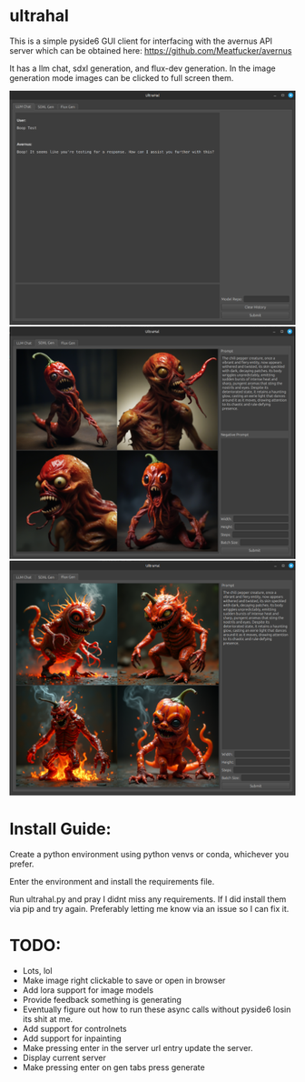# ultrahal

This is a simple pyside6 GUI client for interfacing with the avernus API server which can be obtained here: https://github.com/Meatfucker/avernus

It has a llm chat, sdxl generation, and flux-dev generation. In the image generation mode images can be clicked to full screen them.

![](assets/ultrahal_llm.png)
![](assets/ultrahal_sdxl.png)
![](assets/ultrahal_flux.png)

# Install Guide:

Create a python environment using python venvs or conda, whichever you prefer.

Enter the environment and install the requirements file.

Run ultrahal.py and pray I didnt miss any requirements. If I did install them via pip and try again. Preferably letting me know via an issue so I can fix it.

# TODO:

- Lots, lol
- Make image right clickable to save or open in browser
- Add lora support for image models
- Provide feedback something is generating
- Eventually figure out how to run these async calls without pyside6 losin its shit at me.
- Add support for controlnets
- Add support for inpainting
- Make pressing enter in the server url entry update the server.
- Display current server
- Make pressing enter on gen tabs press generate

